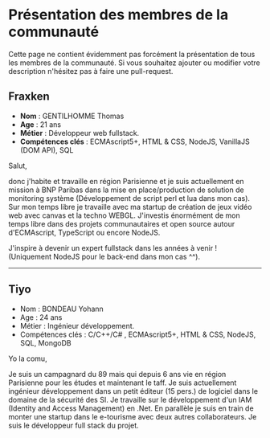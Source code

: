 # Présentation des membres de la communauté 

Cette page ne contient évidemment pas forcément la présentation de tous les membres de la communauté. Si vous souhaitez ajouter ou modifier votre description n'hésitez pas à faire une pull-request.

## Fraxken

- **Nom** : GENTILHOMME Thomas 
- **Age** : 21 ans
- **Métier** : Développeur web fullstack.
- **Compétences clés** : ECMAscript5+, HTML & CSS, NodeJS, VanillaJS (DOM API), SQL

Salut, 

donc j'habite et travaille en région Parisienne et je suis actuellement en mission à BNP Paribas dans la mise en place/production de solution de monitoring système (Développement de script perl et lua dans mon cas). 
Sur mon temps libre je travaille avec ma startup de création de jeux vidéo web avec canvas et la techno WEBGL. J'investis énormément de mon temps libre dans des projets communautaires et open source autour d'ECMAscript, TypeScript ou encore NodeJS. 

J'inspire à devenir un expert fullstack dans les années à venir ! (Uniquement NodeJS pour le back-end dans mon cas ^^).

---

## Tiyo 

- Nom : BONDEAU Yohann 
- Age : 24 ans 
- Métier : Ingénieur développement. 
- Compétences clés : C/C++/C# , ECMAscript5+, HTML & CSS, NodeJS, SQL, MongoDB   

Yo la comu,  

Je suis un campagnard du 89 mais qui depuis 6 ans vie en région Parisienne pour les études et maintenant le taff.  Je suis actuellement ingénieur développement dans un petit éditeur (15 pers.) de logiciel dans le domaine de la sécurité des SI. Je travaille sur le développement d'un IAM (Identity and Access Management) en .Net. En parallèle je suis en train de monter une startup dans le e-tourisme avec deux autres collaborateurs. Je suis le développeur full stack du projet.
